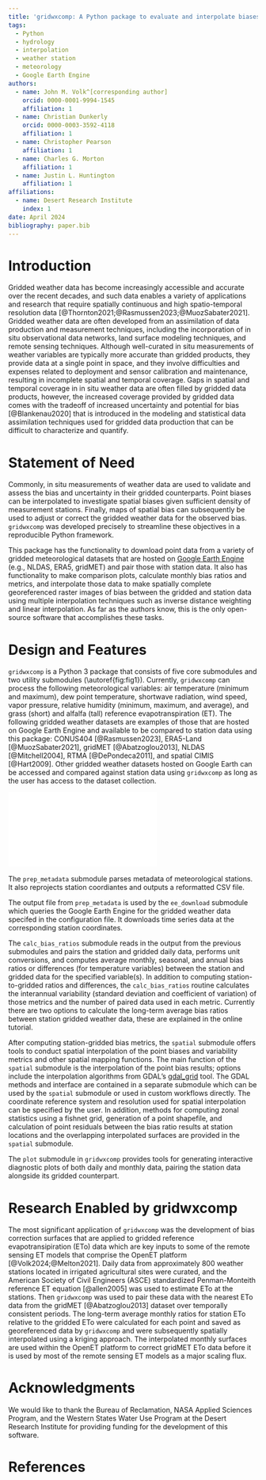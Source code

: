 ```yaml
---
title: 'gridwxcomp: A Python package to evaluate and interpolate biases between station and gridded weather data.'
tags:
  - Python
  - hydrology
  - interpolation
  - weather station
  - meteorology
  - Google Earth Engine
authors:
  - name: John M. Volk^[corresponding author]
    orcid: 0000-0001-9994-1545
    affiliation: 1
  - name: Christian Dunkerly
    orcid: 0000-0003-3592-4118
    affiliation: 1
  - name: Christopher Pearson
    affiliation: 1 
  - name: Charles G. Morton
    affiliation: 1
  - name: Justin L. Huntington
    affiliation: 1 
affiliations:
  - name: Desert Research Institute
    index: 1
date: April 2024
bibliography: paper.bib
---
```


# Introduction

Gridded weather data has become increasingly accessible and accurate over the recent decades, and such data enables a variety of applications and research that require spatially continuous and high spatio-temporal resolution data [@Thornton2021;@Rasmussen2023;@MuozSabater2021]. Gridded weather data are often developed from an assimilation of data production and measurement techniques, including the incorporation of in situ observational data networks, land surface modeling techniques, and remote sensing techniques. Although well-curated in situ measurements of weather variables are typically more accurate than gridded products, they provide data at a single point in space, and they involve difficulties and expenses related to deployment and sensor calibration and maintenance, resulting in incomplete spatial and temporal coverage. Gaps in spatial and temporal coverage in in situ weather data are often filled by gridded data products, however, the increased coverage provided by gridded data comes with the tradeoff of increased uncertainty and potential for bias [@Blankenau2020] that is introduced in the modeling and statistical data assimilation techniques used for gridded data production that can be difficult to characterize and quantify. 

# Statement of Need

Commonly, in situ measurements of weather data are used to validate and assess the bias and uncertainty in their gridded counterparts. Point biases can be interpolated to investigate spatial biases given sufficient density of measurement stations. Finally, maps of spatial bias can subsequently be used to adjust or correct the gridded weather data for the observed bias. ``gridwxcomp`` was developed precisely to streamline these objectives in a reproducible Python framework. 

This package has the functionality to download point data from a variety of gridded meteorological datasets that are hosted on [Google Earth Engine](https://developers.google.com/earth-engine/datasets/) (e.g., NLDAS, ERA5, gridMET) and pair those with station data. It also has functionality to make comparison plots, calculate monthly bias ratios and metrics, and interpolate those data to make spatially complete georeferenced raster images of bias between the gridded and station data using multiple interpolation techniques such as inverse distance weighting and linear interpolation. As far as the authors know, this is the only open-source software that accomplishes these tasks.

# Design and Features

``gridwxcomp`` is a Python 3 package that consists of five core submodules and two utility submodules (\autoref{fig:fig1}). Currently, ``gridwxcomp`` can process the following meteorological variables: air temperature (minimum and maximum), dew point temperature, shortwave radiation, wind speed, vapor pressure, relative humidity (minimum, maximum, and average), and grass (short) and alfalfa (tall) reference evapotranspiration (ET). The following gridded weather datasets are examples of those that are hosted on Google Earth Engine and available to be compared to station data using this package: CONUS404 [@Rasmussen2023], ERA5-Land [@MuozSabater2021], gridMET [@Abatzoglou2013], NLDAS [@Mitchell2004], RTMA [@DePondeca2011], and spatial CIMIS [@Hart2009]. Other gridded weather datasets hosted on Google Earth can be accessed and compared against station data using ``gridwxcomp`` as long as the user has access to the dataset collection. 

![Flowchart diagram of submodules and data processing pipeline of ``gridwxcomp``.\label{fig:fig1}](figure1.pdf)

The ``prep_metadata`` submodule parses metadata of meteorological stations. It also reprojects station coordiantes and outputs a reformatted CSV file. 

The output file from ``prep_metadata`` is used by the ``ee_download`` submodule which queries the Google Earth Engine for the gridded weather data specifed in the configuration file. It downloads time series data at the corresponding station coordinates. 

The ``calc_bias_ratios`` submodule reads in the output from the previous submodules and pairs the station and gridded daily data, performs unit conversions, and computes average monthly, seasonal, and annual bias ratios or differences (for temperature variables) between the station and gridded data for the specified variable(s). In addition to computing station-to-gridded ratios and differences, the ``calc_bias_ratios`` routine calculates the interannual variability (standard deviation and coefficient of variation) of those metrics and the number of paired data used in each metric. Currently there are two options to calculate the long-term average bias ratios between station gridded weather data, these are explained in the online tutorial. 

After computing station-gridded bias metrics, the ``spatial`` submodule offers tools to conduct spatial interpolation of the point biases and variability metrics and other spatial mapping functions.  The main function of the ``spatial`` submodule is the interpolation of the point bias results; options include the interpolation algorithms from GDAL’s [gdal_grid](https://www.gdal.org/gdal_grid.html) tool. The GDAL methods and interface are contained in a separate submodule which can be used by the ``spatial`` submodule or used in custom workflows directly. The coordinate reference system and resolution used for spatial interpolation can be specified by the user. In addition, methods for computing zonal statistics using a fishnet grid, generation of a point shapefile, and calculation of point residuals between the bias ratio results at station locations and the overlapping interpolated surfaces are provided in the ``spatial`` submodule. 

The ``plot`` submodule in ``gridwxcomp`` provides tools for generating interactive diagnostic plots of both daily and monthly data, pairing the station data alongside its gridded counterpart. 

# Research Enabled by gridwxcomp

The most significant application of ``gridwxcomp`` was the development of bias correction surfaces that are applied to gridded reference evapotransipiration (ETo) data which are key inputs to some of the remote sensing ET models that comprise the OpenET platform [@Volk2024;@Melton2021]. Daily data from approximately 800 weather stations located in irrigated agricultural sites were curated, and the American Society of Civil Engineers (ASCE) standardized Penman-Monteith reference ET equation [@allen2005] was used to estimate ETo at the stations. Then ``gridwxcomp`` was used to pair these data with the nearest ETo data from the gridMET [@Abatzoglou2013] dataset over temporally consistent periods. The long-term average monthly ratios for station ETo relative to the gridded ETo were calculated for each point and saved as georeferenced data by ``gridwxcomp`` and were subsequently spatially interpolated using a kriging approach. The interpolated monthly surfaces are used within the OpenET platform to correct gridMET ETo data before it is used by most of the remote sensing ET models as a major scaling flux. 

# Acknowledgments

We would like to thank the Bureau of Reclamation, NASA Applied Sciences Program, and the Western States Water Use Program at the Desert Research Institute for providing funding for the development of this software.

# References

